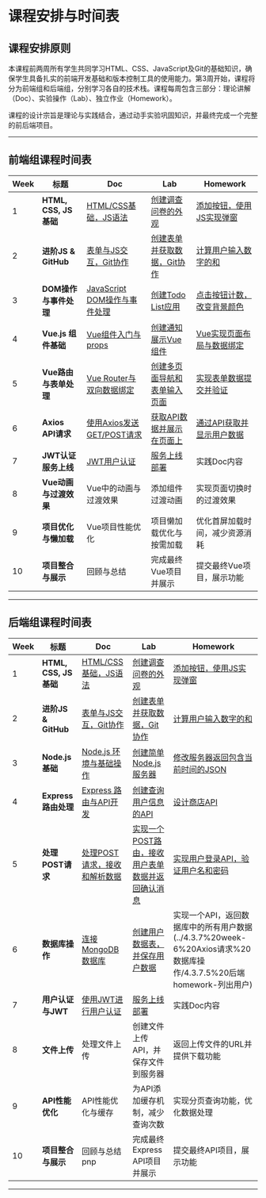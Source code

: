# 课程安排与时间表

## 课程安排原则
本课程前两周所有学生共同学习HTML、CSS、JavaScript及Git的基础知识，确保学生具备扎实的前端开发基础和版本控制工具的使用能力。第3周开始，课程将分为前端组和后端组，分别学习各自的技术栈。课程每周包含三部分：理论讲解（Doc）、实验操作（Lab）、独立作业（Homework）。

课程的设计宗旨是理论与实践结合，通过动手实验巩固知识，并最终完成一个完整的前后端项目。

---

## 前端组课程时间表

| Week | 标题                   | Doc                                                                                  | Lab                                                                        | Homework                                                                         |
|------|----------------------|--------------------------------------------------------------------------------------|----------------------------------------------------------------------------|----------------------------------------------------------------------------------|
| 1    | **HTML, CSS, JS 基础** | [HTML/CSS基础，JS语法](../4.3.2%20week-1%20前端三件套/4.3.2.0%20doc-基本语法)                      | [创建调查问卷的外观](../4.3.2%20week-1%20前端三件套/4.3.2.1%20lab-JS弹窗互动)                | [添加按钮，使用JS实现弹窗](../4.3.2%20week-1%20前端三件套/4.3.2.2%20homework-制作问卷)               |
| 2    | **进阶JS & GitHub**    | [表单与JS交互，Git协作](../4.3.3%20week-2%20Git初步/4.3.3.0%20doc-Git协作)                       | [创建表单并获取数据，Git协作](../4.3.3%20week-2%20Git初步/4.3.3.1%20lab-获取表单内容)          | [计算用户输入数字的和](../4.3.3%20week-2%20Git初步/4.3.3.2%20homework-两数之和)                  |
| 3    | **DOM操作与事件处理**       | [JavaScript DOM操作与事件处理](../4.3.4%20week-3%20DOM操作%20Node基础/4.3.4.0%20前端doc-DOM与事件处理) | [创建Todo List应用](../4.3.4%20week-3%20DOM操作%20Node基础/4.3.4.1%20前端lab-Todo应用) | [点击按钮计数，改变背景颜色](../4.3.4%20week-3%20DOM操作%20Node基础/4.3.4.2%20前端homework-计数器)     |
| 4    | **Vue.js 组件基础**      | [Vue组件入门与props](../4.3.5%20week-4%20Vue入门%20Express路由/4.3.5.0%20前端doc-组件与props)      | [创建通知展示Vue组件](../4.3.5%20week-4%20Vue入门%20Express路由/4.3.5.1%20前端lab-展示通知)  | [Vue实现页面布局与数据绑定](../4.3.5%20week-4%20Vue入门%20Express路由/4.3.5.2%20前端homework-温度换算) |
| 5    | **Vue路由与表单处理**       | [Vue Router与双向数据绑定](../4.3.6%20week-5%20Vue路由%20POST请求处理/4.3.6.0%20前端doc-Vue路由.md)     | [创建多页面导航和表单输入页面](../4.3.6%20week-5%20Vue路由%20POST请求处理/4.3.6.1%20前端lab-游戏介绍页.md)                  | [实现表单数据提交并验证](../4.3.6%20week-5%20Vue路由%20POST请求处理/4.3.6.2%20前端homework-用户注册页.md)                           |
| 6    | **Axios API请求**      | [使用Axios发送GET/POST请求](../4.3.7%20week-6%20Axios请求%20数据库操作/4.3.7.0%20前端doc-Axios请求.md)                     | [获取API数据并展示在页面上](../4.3.7%20week-6%20Axios请求%20数据库操作/4.3.7.1%20前端lab-获取和展示数据.md)                  | [通过API获取并显示用户数据](../4.3.7%20week-6%20Axios请求%20数据库操作/4.3.7.2%20前端homework-订房信息.md)                        |
| 7    | **JWT认证 服务上线**         | [JWT用户认证](../4.3.8%20week-7%20JWT认证%20上线服务/4.3.8.0%20doc-JWT认证过程.md)                          | [服务上线部署](../4.3.8%20week-7%20JWT认证%20上线服务/4.3.8.1%20lab-上线服务.md)                  |            实践Doc内容            |
| 8    | **Vue动画与过渡效果**       | Vue中的动画与过渡效果                                                                         | 添加组件过渡动画                                                                   | 实现页面切换时的过渡效果                                                                     |
| 9    | **项目优化与懒加载**         | Vue项目性能优化                                                                            | 项目懒加载优化与按需加载                                                               | 优化首屏加载时间，减少资源消耗                                                                  |
| 10   | **项目整合与展示**          | 回顾与总结                                                                                | 完成最终Vue项目并展示                                                               | 提交最终Vue项目，展示功能                                                                   |

---

## 后端组课程时间表

| Week | 标题                   | Doc                                                                              | Lab                                                                          | Homework                                                                           |
|------|----------------------|----------------------------------------------------------------------------------|------------------------------------------------------------------------------|------------------------------------------------------------------------------------|
| 1    | **HTML, CSS, JS 基础** | [HTML/CSS基础，JS语法](../4.3.2%20week-1%20前端三件套/4.3.2.0%20doc-基本语法)                  | [创建调查问卷的外观](../4.3.2%20week-1%20前端三件套/4.3.2.1%20lab-JS弹窗互动)                  | [添加按钮，使用JS实现弹窗](../4.3.2%20week-1%20前端三件套/4.3.2.2%20homework-制作问卷)                 |
| 2    | **进阶JS & GitHub**    | [表单与JS交互，Git协作](../4.3.3%20week-2%20Git初步/4.3.3.0%20doc-Git协作)                   | [创建表单并获取数据，Git协作](../4.3.3%20week-2%20Git初步/4.3.3.1%20lab-获取表单内容)            | [计算用户输入数字的和](../4.3.3%20week-2%20Git初步/4.3.3.2%20homework-两数之和)                    |
| 3    | **Node.js 基础**       | [Node.js 环境与基础操作](../4.3.4%20week-3%20DOM操作%20Node基础/4.3.4.3%20后端doc-初识服务端环境)    | [创建简单Node.js服务器](../4.3.4%20week-3%20DOM操作%20Node基础/4.3.4.4%20后端lab-随机水果)    | [修改服务器返回包含当前时间的JSON](../4.3.4%20week-3%20DOM操作%20Node基础/4.3.4.5%20后端homework-显示时间) |
| 4    | **Express 路由处理**     | [Express 路由与API开发](../4.3.5%20week-4%20Vue入门%20Express路由/4.3.5.3%20后端doc-路由与API) | [创建查询用户信息的API](../4.3.5%20week-4%20Vue入门%20Express路由/4.3.5.4%20后端lab-查询用户信息) | [设计商店API](../4.3.5%20week-4%20Vue入门%20Express路由/4.3.5.5%20后端homework-商店API)        |
| 5    | **处理POST请求**         | [处理POST请求，接收和解析数据](../4.3.6%20week-5%20Vue路由%20POST请求处理/4.3.6.3%20后端doc-POST请求处理.md) | [实现一个POST路由，接收用户表单数据并返回确认消息](../4.3.6%20week-5%20Vue路由%20POST请求处理/4.3.6.4%20后端lab-简易用户注册.md)       | [实现用户登录API，验证用户名和密码](../4.3.6%20week-5%20Vue路由%20POST请求处理/4.3.6.5%20后端homework-检查账号密码.md)                        |
| 6    | **数据库操作**            | [连接MongoDB数据库](../4.3.7%20week-6%20Axios请求%20数据库操作/4.3.7.3%20后端doc-连接MongoDB.md)                 | [创建用户数据表，并保存用户数据](../4.3.7%20week-6%20Axios请求%20数据库操作/4.3.7.4%20后端lab-订房.md)                  | 实现一个API，返回数据库中的所有用户数据(../4.3.7%20week-6%20Axios请求%20数据库操作/4.3.7.5%20后端homework-列出用户)                     |
| 7    | **用户认证与JWT**         | [使用JWT进行用户认证](../4.3.8%20week-7%20JWT认证%20上线服务/4.3.8.0%20doc-JWT认证过程.md)                        | [服务上线部署](../4.3.8%20week-7%20JWT认证%20上线服务/4.3.8.1%20lab-上线服务.md)                   |            实践Doc内容                                   |
| 8    | **文件上传**             | 处理文件上传                                                                           | 创建文件上传API，并保存文件到服务器                                                          | 返回上传文件的URL并提供下载功能                                                                  |
| 9    | **API性能优化**          | API性能优化与缓存                                                                       | 为API添加缓存机制，减少查询次数                                                            | 实现分页查询功能，优化数据处理                                                                    |
| 10   | **项目整合与展示**          | 回顾与总结                                        pnp                                 | 完成最终Express API项目并展示                                                         | 提交最终API项目，展示功能                                                                     |

---


